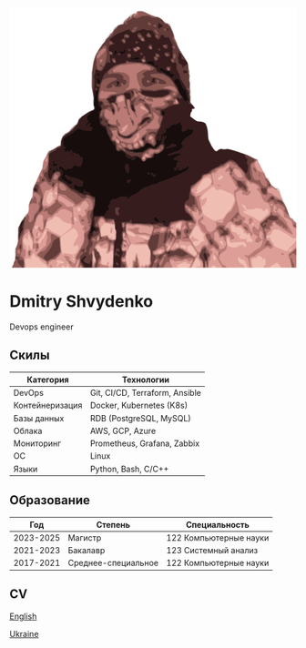 ![](./img/index/logo.svg)

# Dmitry Shvydenko

Devops engineer

## Скилы

| Категория      | Технологии                     |
|----------------|--------------------------------|
| DevOps         | Git, CI/CD, Terraform, Ansible |
| Контейнеризация | Docker, Kubernetes (K8s)       |
| Базы данных    | RDB (PostgreSQL, MySQL)        |
| Облака         | AWS, GCP, Azure                |
| Мониторинг     | Prometheus, Grafana, Zabbix    |
| ОС             | Linux                          |
| Языки          | Python, Bash, C/C++      |

## Образование

| Год      | Степень             | Специальность          |
|----------|---------------------|------------------------|
| 2023-2025 | Магистр             | 122 Компьютерные науки |
| 2021-2023 | Бакалавр            | 123 Системный анализ   |
| 2017-2021 | Среднее-специальное | 122 Компьютерные науки |

## CV

<a href="./img/index/cv_en.pdf" download>English</a>

<a href="./img/index/cv_uk.pdf" download>Ukraine</a>
